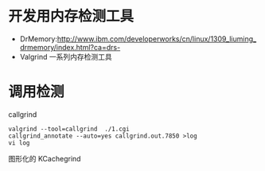 # 开发用内存检测工具

* DrMemory:http://www.ibm.com/developerworks/cn/linux/1309_liuming_drmemory/index.html?ca=drs-
* Valgrind 一系列内存检测工具

# 调用检测
callgrind 
```
valgrind --tool=callgrind  ./1.cgi
callgrind_annotate --auto=yes callgrind.out.7850 >log
vi log
```
图形化的 KCachegrind